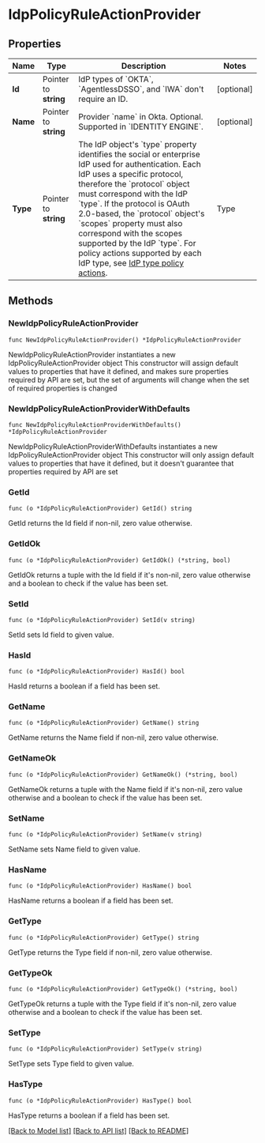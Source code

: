 # IdpPolicyRuleActionProvider

## Properties

Name | Type | Description | Notes
------------ | ------------- | ------------- | -------------
**Id** | Pointer to **string** | IdP types of &#x60;OKTA&#x60;, &#x60;AgentlessDSSO&#x60;, and &#x60;IWA&#x60; don&#39;t require an ID. | [optional] 
**Name** | Pointer to **string** | Provider &#x60;name&#x60; in Okta. Optional. Supported in &#x60;IDENTITY ENGINE&#x60;. | [optional] 
**Type** | Pointer to **string** | The IdP object&#39;s &#x60;type&#x60; property identifies the social or enterprise IdP used for authentication. Each IdP uses a specific protocol, therefore the &#x60;protocol&#x60; object must correspond with the IdP &#x60;type&#x60;. If the protocol is OAuth 2.0-based, the &#x60;protocol&#x60; object&#39;s &#x60;scopes&#x60; property must also correspond with the scopes supported by the IdP &#x60;type&#x60;. For policy actions supported by each IdP type, see [IdP type policy actions](https://developer.okta.com/docs/api/openapi/okta-management/management/tag/IdentityProvider/#tag/IdentityProvider/operation/createIdentityProvider!path&#x3D;policy&amp;t&#x3D;request).  | Type               | Description                                                                                                                                           | Corresponding protocol | Corresponding protocol scopes                                         | | ------------------ | ----------------------------------------------------------------------------------------------------------------------------------------------------- | ---------------------- | --------------------------------------------------------------------  | | &#x60;AMAZON&#x60;           | [Amazon](https://developer.amazon.com/settings/console/registration?return_to&#x3D;/)&amp;nbsp;as the IdP                                        | OpenID Connect         | &#x60;profile&#x60;, &#x60;profile:user_id&#x60;                                          | | &#x60;APPLE&#x60;            | [Apple](https://developer.apple.com/sign-in-with-apple/)&amp;nbsp;as the IdP                                                                | OpenID Connect         | &#x60;names&#x60;, &#x60;email&#x60;, &#x60;openid&#x60;                                            | | &#x60;DISCORD&#x60;          | [Discord](https://discord.com/login)&amp;nbsp;as the IdP                                                                                    | OAuth 2.0              | &#x60;identify&#x60;, &#x60;email&#x60;                                                   | | &#x60;FACEBOOK&#x60;         | [Facebook](https://developers.facebook.com)&amp;nbsp;as the IdP                                                                             | OAuth 2.0              | &#x60;public_profile&#x60;, &#x60;email&#x60;                                             | | &#x60;GITHUB&#x60;           | [GitHub](https://github.com/join)&amp;nbsp;as the IdP                                                                                       | OAuth 2.0              | &#x60;user&#x60;                                                                | | &#x60;GITLAB&#x60;           | [GitLab](https://gitlab.com/users/sign_in)&amp;nbsp;as the IdP                                                                              | OpenID Connect         | &#x60;openid&#x60;, &#x60;read_user&#x60;, &#x60;profile&#x60;, &#x60;email&#x60;                             | | &#x60;GOOGLE&#x60;           | [Google](https://accounts.google.com/signup)&amp;nbsp;as the IdP                                                                            | OpenID Connect         | &#x60;openid&#x60;, &#x60;email&#x60;, &#x60;profile&#x60;                                          | | &#x60;IDV_PERSONA&#x60;      | [Persona](https://app.withpersona.com/dashboard/login)&amp;nbsp;as the IDV IdP                                                              | ID verification        |                                                                       | | &#x60;IDV_CLEAR&#x60;        | [CLEAR Verified](https://www.clearme.com/)&amp;nbsp;as the IDV IdP                                                                          | ID verification        | &#x60;openid&#x60;, &#x60;profile&#x60;, &#x60;identity_assurance&#x60;                             | | &#x60;IDV_INCODE&#x60;       | [Incode](https://incode.com/)&amp;nbsp;as the IDV IdP                                                                                       | ID verification        | &#x60;openid&#x60;, &#x60;profile&#x60;, &#x60;identity_assurance&#x60;                             | | &#x60;IDV_STANDARD&#x60; | Custom IDV&amp;nbsp;as the IDV IdP                                                                                       | ID verification        | &#x60;openid&#x60;, &#x60;profile&#x60;, &#x60;identity_assurance&#x60;                             | | &#x60;LINKEDIN&#x60;         | [LinkedIn](https://developer.linkedin.com/)&amp;nbsp;as the IdP                                                                             | OAuth 2.0              | &#x60;r_emailaddress&#x60;, &#x60;r_liteprofile&#x60;                                     | | &#x60;LOGINGOV&#x60;         | [Login.gov](https://developers.login.gov/)&amp;nbsp;as the IdP                                                                              | OpenID Connect         | &#x60;email&#x60;, &#x60;profile&#x60;, &#x60;profile:name&#x60;                                    | | &#x60;LOGINGOV_SANDBOX&#x60; | [Login.gov&#39;s identity sandbox](https://developers.login.gov/testing/)&amp;nbsp;as the IdP                                                   | OpenID Connect         | &#x60;email&#x60;, &#x60;profile&#x60;, &#x60;profile:name&#x60;                                    | | &#x60;MICROSOFT&#x60;        | [Microsoft Enterprise SSO](https://azure.microsoft.com/)&amp;nbsp;as the IdP                                                                | OpenID Connect         | &#x60;openid&#x60;, &#x60;email&#x60;, &#x60;profile&#x60;, &#x60;https://graph.microsoft.com/User.Read&#x60; | | &#x60;OIDC&#x60;             | IdP that supports [OpenID Connect](https://openid.net/specs/openid-connect-core-1_0.html)                                               | OpenID Connect         | &#x60;openid&#x60;, &#x60;email&#x60;, &#x60;profile&#x60;                                          | | &#x60;PAYPAL&#x60;           | [Paypal](https://www.paypal.com/signin)&amp;nbsp;as the IdP                                                                                 | OpenID Connect         | &#x60;openid&#x60;, &#x60;email&#x60;, &#x60;profile&#x60;                                          | | &#x60;PAYPAL_SANDBOX&#x60;   | [Paypal Sandbox](https://developer.paypal.com/tools/sandbox/)&amp;nbsp;as the IdP                                                           | OpenID Connect         | &#x60;openid&#x60;, &#x60;email&#x60;, &#x60;profile&#x60;                                          | | &#x60;SALESFORCE&#x60;       | [SalesForce](https://login.salesforce.com/)&amp;nbsp;as the IdP                                                                             | OAuth 2.0              | &#x60;id&#x60;, &#x60;email&#x60;, &#x60;profile&#x60;                                              | | &#x60;SAML2&#x60;            | Enterprise IdP that supports the [SAML 2.0 Web Browser SSO Profile](https://docs.oasis-open.org/security/saml/v2.0/saml-profiles-2.0-os.pdf)| SAML 2.0  |                                                                                | | &#x60;SPOTIFY&#x60;          | [Spotify](https://developer.spotify.com/)&amp;nbsp;as the IdP                                                                               | OpenID Connect         | &#x60;user-read-email&#x60;, &#x60;user-read-private&#x60;                                | | &#x60;X509&#x60;             | [Smart Card IdP](https://tools.ietf.org/html/rfc5280)                                                                                   | Mutual TLS             |                                                                       | | &#x60;XERO&#x60;             | [Xero](https://www.xero.com/us/signup/api/)&amp;nbsp;as the IdP                                                                             | OpenID Connect         | &#x60;openid&#x60;, &#x60;profile&#x60;, &#x60;email&#x60;                                          | | &#x60;YAHOO&#x60;            | [Yahoo](https://login.yahoo.com/)&amp;nbsp;as the IdP                                                                                       | OpenID Connect         | &#x60;openid&#x60;, &#x60;profile&#x60;, &#x60;email&#x60;                                          | | &#x60;YAHOOJP&#x60;          | [Yahoo Japan](https://login.yahoo.co.jp/config/login)&amp;nbsp;as the IdP                                                                   | OpenID Connect         | &#x60;openid&#x60;, &#x60;profile&#x60;, &#x60;email&#x60;                                          | | &#x60;OKTA_INTEGRATION&#x60;             | IdP that supports the [OpenID Connect](https://openid.net/specs/openid-connect-core-1_0.html) Org2Org IdP                                               | OpenID Connect         | &#x60;openid&#x60;, &#x60;email&#x60;, &#x60;profile&#x60;                                          | | [optional] 

## Methods

### NewIdpPolicyRuleActionProvider

`func NewIdpPolicyRuleActionProvider() *IdpPolicyRuleActionProvider`

NewIdpPolicyRuleActionProvider instantiates a new IdpPolicyRuleActionProvider object
This constructor will assign default values to properties that have it defined,
and makes sure properties required by API are set, but the set of arguments
will change when the set of required properties is changed

### NewIdpPolicyRuleActionProviderWithDefaults

`func NewIdpPolicyRuleActionProviderWithDefaults() *IdpPolicyRuleActionProvider`

NewIdpPolicyRuleActionProviderWithDefaults instantiates a new IdpPolicyRuleActionProvider object
This constructor will only assign default values to properties that have it defined,
but it doesn't guarantee that properties required by API are set

### GetId

`func (o *IdpPolicyRuleActionProvider) GetId() string`

GetId returns the Id field if non-nil, zero value otherwise.

### GetIdOk

`func (o *IdpPolicyRuleActionProvider) GetIdOk() (*string, bool)`

GetIdOk returns a tuple with the Id field if it's non-nil, zero value otherwise
and a boolean to check if the value has been set.

### SetId

`func (o *IdpPolicyRuleActionProvider) SetId(v string)`

SetId sets Id field to given value.

### HasId

`func (o *IdpPolicyRuleActionProvider) HasId() bool`

HasId returns a boolean if a field has been set.

### GetName

`func (o *IdpPolicyRuleActionProvider) GetName() string`

GetName returns the Name field if non-nil, zero value otherwise.

### GetNameOk

`func (o *IdpPolicyRuleActionProvider) GetNameOk() (*string, bool)`

GetNameOk returns a tuple with the Name field if it's non-nil, zero value otherwise
and a boolean to check if the value has been set.

### SetName

`func (o *IdpPolicyRuleActionProvider) SetName(v string)`

SetName sets Name field to given value.

### HasName

`func (o *IdpPolicyRuleActionProvider) HasName() bool`

HasName returns a boolean if a field has been set.

### GetType

`func (o *IdpPolicyRuleActionProvider) GetType() string`

GetType returns the Type field if non-nil, zero value otherwise.

### GetTypeOk

`func (o *IdpPolicyRuleActionProvider) GetTypeOk() (*string, bool)`

GetTypeOk returns a tuple with the Type field if it's non-nil, zero value otherwise
and a boolean to check if the value has been set.

### SetType

`func (o *IdpPolicyRuleActionProvider) SetType(v string)`

SetType sets Type field to given value.

### HasType

`func (o *IdpPolicyRuleActionProvider) HasType() bool`

HasType returns a boolean if a field has been set.


[[Back to Model list]](../README.md#documentation-for-models) [[Back to API list]](../README.md#documentation-for-api-endpoints) [[Back to README]](../README.md)


